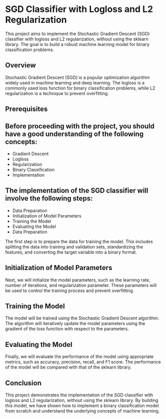 # SGD Classifier with Logloss and L2 Regularization

This project aims to implement the Stochastic Gradient Descent (SGD) classifier with logloss and L2 regularization, without using the sklearn library. The goal is to build a robust machine learning model for binary classification problems.

## Overview

Stochastic Gradient Descent (SGD) is a popular optimization algorithm widely used in machine learning and deep learning. The logloss is a commonly used loss function for binary classification problems, while L2 regularization is a technique to prevent overfitting.

## Prerequisites

## Before proceeding with the project, you should have a good understanding of the following concepts:

- Gradient Descent
- Logloss
- Regularization
- Binary Classification
- Implementation

## The implementation of the SGD classifier will involve the following steps:

- Data Preparation
- Initialization of Model Parameters
- Training the Model
- Evaluating the Model
- Data Preparation

The first step is to prepare the data for training the model. This includes splitting the data into training and validation sets, standardizing the features, and converting the target variable into a binary format.

## Initialization of Model Parameters

Next, we will initialize the model parameters, such as the learning rate, number of iterations, and regularization parameter. These parameters will be used to control the training process and prevent overfitting.

## Training the Model
The model will be trained using the Stochastic Gradient Descent algorithm. The algorithm will iteratively update the model parameters using the gradient of the loss function with respect to the parameters.

## Evaluating the Model
Finally, we will evaluate the performance of the model using appropriate metrics, such as accuracy, precision, recall, and F1 score. The performance of the model will be compared with that of the sklearn library.

## Conclusion
This project demonstrates the implementation of the SGD classifier with logloss and L2 regularization, without using the sklearn library. By building this model, we have shown how to implement a binary classification model from scratch and understand the underlying concepts of machine learning.
